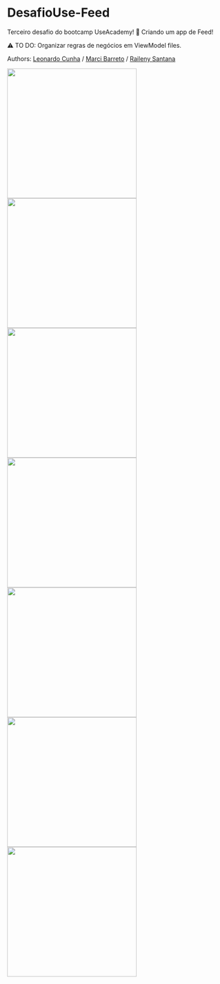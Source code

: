 # DesafioUse-Feed
Terceiro desafio do bootcamp UseAcademy! :blue_heart: Criando um app de Feed!

:warning: TO DO: Organizar regras de negócios em ViewModel files.

Authors:
[Leonardo Cunha](https://github.com/cunhaleo) /
[Marci Barreto](https://github.com/Marbarret) /
[Raileny Santana](https://github.com/raideluz)

<img src="images/img1.png" width="300"> <img src="images/img2.png" width="300"> <img src="images/img3.png" width="300"> <img src="images/img4.png" width="300"> <img src="images/img5.png" width="300"> <img src="images/img6.png" width="300"> <img src="images/img7.png" width="300">
